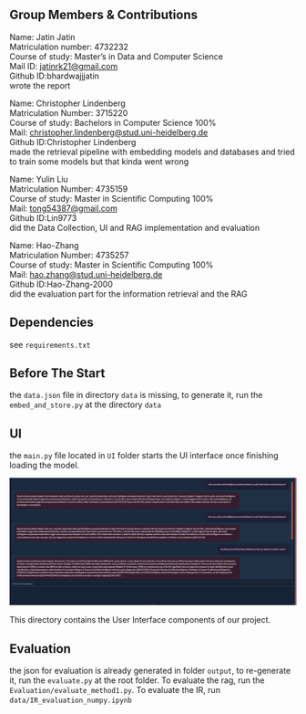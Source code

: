 ## Group Members & Contributions
Name: Jatin Jatin<br />
Matriculation number: 4732232<br />
Course of study: Master’s in Data and Computer Science <br />
Mail ID: jatinrk21@gmail.com  <br />
Github ID:bhardwajjjatin <br />
wrote the report <br />

Name: Christopher Lindenberg<br />
Matriculation Number: 3715220<br />
Course of study: Bachelors in Computer Science 100%<br />
Mail: christopher.lindenberg@stud.uni-heidelberg.de <br />
Github ID:Christopher Lindenberg<br />
made the retrieval pipeline with embedding models and databases and tried to train some models but that kinda went wrong<br />

Name: Yulin Liu<br />
Matriculation Number: 4735159<br />
Course of study: Master in Scientific Computing 100%<br />
Mail: tong54387@gmail.com<br />
Github ID:Lin9773<br />
did the Data Collection, UI and RAG implementation and evaluation<br />

Name: Hao-Zhang<br />
Matriculation Number: 4735257<br />
Course of study: Master in Scientific Computing 100%<br />
Mail: hao.zhang@stud.uni-heidelberg.de<br />
Github ID:Hao-Zhang-2000<br />
did the evaluation part for the information retrieval and the RAG<br />

## Dependencies
see `requirements.txt`

## Before The Start
the `data.json` file in directory `data` is missing, to generate it, run the `embed_and_store.py` at the directory `data`

## UI
the `main.py` file located in `UI` folder starts the UI interface once finishing loading the model.

![Preview](preview1.png)

This directory contains the User Interface components of our project.

## Evaluation
the json for evaluation is already generated in folder `output`, to re-generate it, run the `evaluate.py` at the root folder. To evaluate the rag, run the `Evaluation/evaluate_method1.py`. To evaluate the IR, run `data/IR_evaluation_numpy.ipynb`





